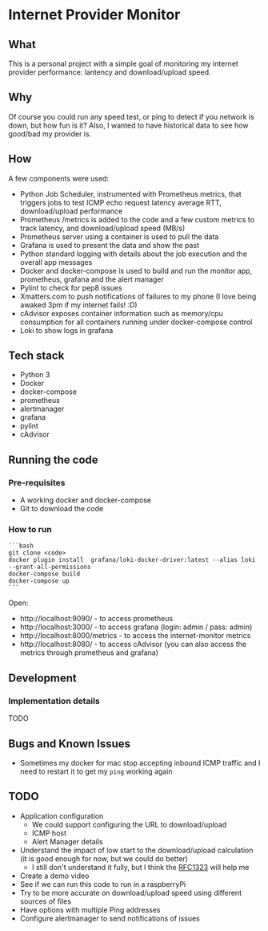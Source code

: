 # Internet Provider Monitor

## What

This is a personal project with a simple goal of monitoring my internet provider performance: lantency and download/upload speed.

## Why

Of course you could run any speed test, or ping to detect if you network is down, but how fun is it? Also, I wanted to have historical data to see how good/bad my provider is.

## How

A few components were used:

- Python Job Scheduler, instrumented with Prometheus metrics, that triggers jobs to test ICMP echo request latency average RTT, download/upload performance
- Prometheus /metrics is added to the code and a few custom metrics to track latency, and download/upload speed (MB/s)
- Prometheus server using a container is used to pull the data
- Grafana is used to present the data and show the past
- Python standard logging with details about the job execution and the overall app messages
- Docker and docker-compose is used to build and run the monitor app, prometheus, grafana and the alert manager
- Pylint to check for pep8 issues
- Xmatters.com to push notifications of failures to my phone (I love being awaked 3pm if my internet fails! :D)
- cAdvisor exposes container information such as memory/cpu consumption for all containers running under docker-compose control
- Loki to show logs in grafana

## Tech stack

- Python 3
- Docker
- docker-compose
- prometheus
- alertmanager
- grafana
- pylint
- cAdvisor

## Running the code

### Pre-requisites

- A working docker and docker-compose
- Git to download the code

### How to run

    ```bash
    git clone <code>
    docker plugin install  grafana/loki-docker-driver:latest --alias loki --grant-all-permissions
    docker-compose build
    docker-compose up
    ```

Open:
- http://localhost:9090/ - to access prometheus
- http://localhost:3000/ - to access grafana (login: admin / pass: admin)
- http://localhost:8000/metrics - to access the internet-monitor metrics
- http://localhost:8080/ - to access cAdvisor (you can also access the metrics through prometheus and grafana)

## Development

### Implementation details

TODO

## Bugs and Known Issues

- Sometimes my docker for mac stop accepting inbound ICMP traffic and I need to restart it to get my `ping` working again

## TODO

- Application configuration 
  - We could support configuring the URL to download/upload
  - ICMP host
  - Alert Manager details
- Understand the impact of low start to the download/upload calculation (it is good enough for now, but we could do better)
  - I still don't understand it fully, but I think the [RFC1323](https://tools.ietf.org/html/rfc1323) will help me
- Create a demo video
- See if we can run this code to run in a raspberryPi
- Try to be more accurate on download/upload speed using different sources of files
- Have options with multiple Ping addresses
- Configure alertmanager to send notifications of issues
